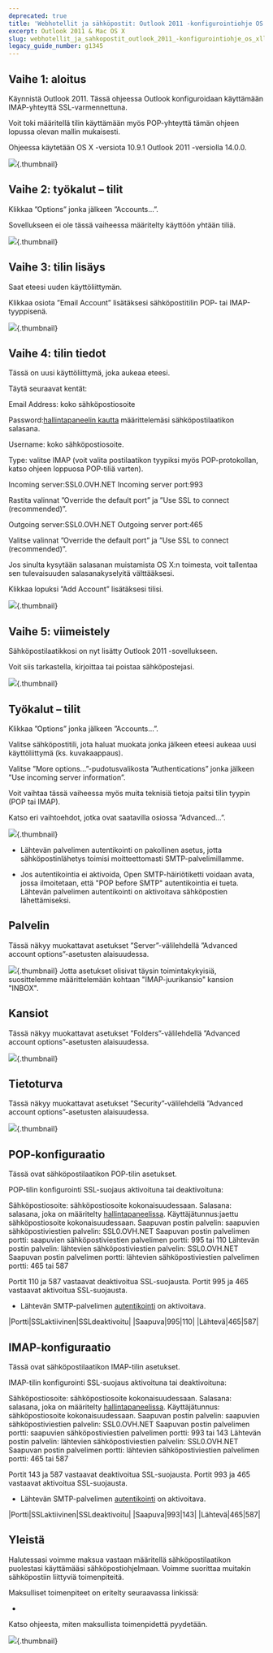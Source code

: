 ```yaml
---
deprecated: true
title: 'Webhotellit ja sähköpostit: Outlook 2011 -konfigurointiohje OS X:lle'
excerpt: Outlook 2011 & Mac OS X
slug: webhotellit_ja_sahkopostit_outlook_2011_-konfigurointiohje_os_xlle
legacy_guide_number: g1345
---
```



## Vaihe 1: aloitus
Käynnistä Outlook 2011. Tässä ohjeessa Outlook konfiguroidaan käyttämään IMAP-yhteyttä SSL-varmennettuna.

Voit toki määritellä tilin käyttämään myös POP-yhteyttä tämän ohjeen lopussa olevan mallin mukaisesti.

Ohjeessa käytetään OS X -versiota 10.9.1 Outlook 2011 -versiolla 14.0.0.

![](images/img_1492.jpg){.thumbnail}


## Vaihe 2: työkalut – tilit
Klikkaa ”Options” jonka jälkeen ”Accounts...”.

Sovellukseen ei ole tässä vaiheessa määritelty käyttöön yhtään tiliä.

![](images/img_1493.jpg){.thumbnail}


## Vaihe 3: tilin lisäys
Saat eteesi uuden käyttöliittymän.

Klikkaa osiota ”Email Account” lisätäksesi sähköpostitilin POP- tai IMAP-tyyppisenä.

![](images/img_1494.jpg){.thumbnail}


## Vaihe 4: tilin tiedot
Tässä on uusi käyttöliittymä, joka aukeaa eteesi.

Täytä seuraavat kentät:

Email Address: koko sähköpostiosoite

Password:[hallintapaneelin kautta](https://www.ovh.com/auth/?action=gotomanager) määrittelemäsi sähköpostilaatikon salasana.

Username: koko sähköpostiosoite.

Type: valitse IMAP (voit valita postilaatikon tyypiksi myös POP-protokollan, katso ohjeen loppuosa POP-tiliä varten).

Incoming server:SSL0.OVH.NET
Incoming server port:993

Rastita valinnat ”Override the default port” ja  ”Use SSL to connect (recommended)”.

Outgoing server:SSL0.OVH.NET
Outgoing server port:465

Valitse valinnat ”Override the default port” ja  ”Use SSL to connect (recommended)”.

Jos sinulta kysytään salasanan muistamista OS X:n toimesta, voit tallentaa sen tulevaisuuden salasanakyselyitä välttääksesi.

Klikkaa lopuksi ”Add Account” lisätäksesi tilisi.

![](images/img_1495.jpg){.thumbnail}


## Vaihe 5: viimeistely
Sähköpostilaatikkosi on nyt lisätty Outlook 2011 -sovellukseen.

Voit siis tarkastella, kirjoittaa tai poistaa sähköpostejasi.

![](images/img_1496.jpg){.thumbnail}


## Työkalut – tilit
Klikkaa ”Options” jonka jälkeen ”Accounts...”.

Valitse sähköpostitili, jota haluat muokata jonka jälkeen eteesi aukeaa uusi käyttöliittymä (ks. kuvakaappaus).

Valitse ”More options...”-pudotusvalikosta ”Authentications” jonka jälkeen ”Use incoming server information”.

Voit vaihtaa tässä vaiheessa myös muita teknisiä tietoja paitsi tilin tyypin (POP tai IMAP).

Katso eri vaihtoehdot, jotka ovat saatavilla osiossa ”Advanced...”.

![](images/img_2138.jpg){.thumbnail}

- Lähtevän palvelimen autentikointi on pakollinen asetus, jotta sähköpostinlähetys toimisi moitteettomasti SMTP-palvelimillamme.

- Jos autentikointia ei aktivoida, Open SMTP-häiriötiketti voidaan avata, jossa ilmoitetaan, että "POP before SMTP" autentikointia ei tueta. Lähtevän palvelimen autentikointi on aktivoitava sähköpostien lähettämiseksi.




## Palvelin
Tässä näkyy muokattavat asetukset ”Server”-välilehdellä ”Advanced account options”-asetusten alaisuudessa.

![](images/img_1498.jpg){.thumbnail}
Jotta asetukset olisivat täysin toimintakykyisiä, suosittelemme määrittelemään kohtaan "IMAP-juurikansio" kansion "INBOX".


## Kansiot
Tässä näkyy muokattavat asetukset ”Folders”-välilehdellä ”Advanced account options”-asetusten alaisuudessa.

![](images/img_1499.jpg){.thumbnail}


## Tietoturva
Tässä näkyy muokattavat asetukset ”Security”-välilehdellä ”Advanced account options”-asetusten alaisuudessa.

![](images/img_1500.jpg){.thumbnail}


## POP-konfiguraatio
Tässä ovat sähköpostilaatikon POP-tilin asetukset.

POP-tilin konfigurointi SSL-suojaus aktivoituna tai deaktivoituna: 

Sähköpostiosoite: sähköpostiosoite kokonaisuudessaan.
Salasana: salasana, joka on määritelty [hallintapaneelissa](https://www.ovh.com/auth/?action=gotomanager).
Käyttäjätunnus:jaettu sähköpostiosoite kokonaisuudessaan.
Saapuvan postin palvelin: saapuvien sähköpostiviestien palvelin: SSL0.OVH.NET
Saapuvan postin palvelimen portti: saapuvien sähköpostiviestien palvelimen portti: 995 tai 110
Lähtevän postin palvelin: lähtevien sähköpostiviestien palvelin: SSL0.OVH.NET
Saapuvan postin palvelimen portti: lähtevien sähköpostiviestien palvelimen portti: 465 tai 587

Portit 110 ja 587 vastaavat deaktivoitua SSL-suojausta.
Portit 995 ja 465 vastaavat  aktivoitua SSL-suojausta.


- Lähtevän SMTP-palvelimen [autentikointi](#modification_du_compte_e-mail_sur_outlook_2011_mac_outils_-_comptes) on aktivoitava.


|Portti|SSLaktiivinen|SSLdeaktivoitu|
|Saapuva|995|110|
|Lähtevä|465|587|




## IMAP-konfiguraatio
Tässä ovat sähköpostilaatikon IMAP-tilin asetukset.

IMAP-tilin konfigurointi SSL-suojaus aktivoituna tai deaktivoituna: 

Sähköpostiosoite: sähköpostiosoite kokonaisuudessaan.
Salasana: salasana, joka on määritelty [hallintapaneelissa](https://www.ovh.com/auth/?action=gotomanager).
Käyttäjätunnus: sähköpostiosoite kokonaisuudessaan.
Saapuvan postin palvelin: saapuvien sähköpostiviestien palvelin: SSL0.OVH.NET
Saapuvan postin palvelimen portti: saapuvien sähköpostiviestien palvelimen portti: 993 tai 143
Lähtevän postin palvelin: lähtevien sähköpostiviestien palvelin: SSL0.OVH.NET
Saapuvan postin palvelimen portti: lähtevien sähköpostiviestien palvelimen portti: 465 tai 587

Portit 143 ja 587 vastaavat deaktivoitua SSL-suojausta.
Portit 993 ja 465 vastaavat  aktivoitua SSL-suojausta.


- Lähtevän SMTP-palvelimen [autentikointi](#modification_du_compte_e-mail_sur_outlook_2011_mac_outils_-_comptes) on aktivoitava.


|Portti|SSLaktiivinen|SSLdeaktivoitu|
|Saapuva|993|143|
|Lähtevä|465|587|




## Yleistä
Halutessasi voimme maksua vastaan määritellä sähköpostilaatikon puolestasi käyttämääsi sähköpostiohjelmaan. Voimme suorittaa muitakin sähköpostiin liittyviä toimenpiteitä.

Maksulliset toimenpiteet on eritelty seuraavassa linkissä:


- []({legacy}1683)


Katso ohjeesta, miten maksullista toimenpidettä pyydetään.

![](images/img_2505.jpg){.thumbnail}


